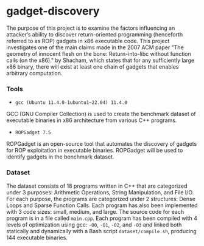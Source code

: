 # gadget-discovery

The purpose of this project is to examine the factors influencing an attacker’s ability to discover return-oriented programming (henceforth referred to as ROP) gadgets in x86 executable code. This project investigates one of the main claims made in the 2007 ACM paper "The geometry of innocent flesh on the bone: Return-into-libc without function calls (on the x86)." by Shacham, which states that for any sufficiently large x86 binary, there will exist at least one chain of gadgets that enables arbitrary computation.

### Tools
+	```gcc (Ubuntu 11.4.0-1ubuntu1~22.04) 11.4.0```

GCC (GNU Compiler Collection) is used to create the benchmark dataset of executable binaries in x86 architecture from various C++ programs. 
+	```ROPGadget 7.5```

ROPGadget is an open-source tool that automates the discovery of gadgets for ROP exploitation in executable binaries. ROPGadget will be used to identify gadgets in the benchmark dataset. 

### Dataset
The dataset consists of 18 programs written in C++ that are categorized under 3 purposes: Arithmetic Operations, String Manipulation, and File I/O. For each purpose, the programs are categorized under 2 structures: Dense Loops and Sparse Function Calls. Each program has also been implemented with 3 code sizes: small, medium, and large. The source code for each program is in a file called ```main.cpp```.
Each program has been compiled with 4 levels of optimization using gcc: ```-O0```, ```-O1```, ```-O2```, and ```-O3``` and linked both statically and dynamically with a Bash script ```dataset/compile.sh```, producing 144 executable binaries. 
